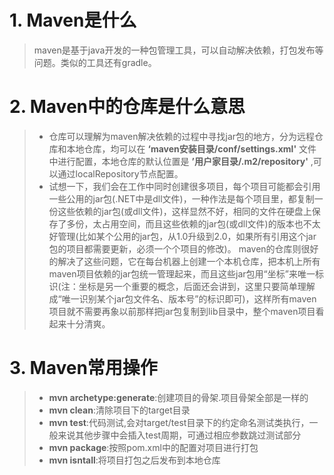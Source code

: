 # 1. Maven是什么

>maven是基于java开发的一种包管理工具，可以自动解决依赖，打包发布等问题。类似的工具还有gradle。

# 2. Maven中的仓库是什么意思

>- 仓库可以理解为maven解决依赖的过程中寻找jar包的地方，分为远程仓库和本地仓库，均可以在 **‘maven安装目录/conf/settings.xml'** 文件中进行配置，本地仓库的默认位置是 **’用户家目录/.m2/repository'** ,可以通过localRepository节点配置。
>- 试想一下，我们会在工作中同时创建很多项目，每个项目可能都会引用一些公用的jar包(.NET中是dll文件)，一种作法是每个项目里，都复制一份这些依赖的jar包(或dll文件)，这样显然不好，相同的文件在硬盘上保存了多份，太占用空间，而且这些依赖的jar包(或dll文件)的版本也不太好管理(比如某个公用的jar包，从1.0升级到2.0，如果所有引用这个jar包的项目都需要更新，必须一个个项目的修改)。
maven的仓库则很好的解决了这些问题，它在每台机器上创建一个本机仓库，把本机上所有maven项目依赖的jar包统一管理起来，而且这些jar包用“坐标”来唯一标识(注：坐标是另一个重要的概念，后面还会讲到，这里只要简单理解成“唯一识别某个jar包文件名、版本号”的标识即可)，这样所有maven项目就不需要再象以前那样把jar包复制到lib目录中，整个maven项目看起来十分清爽。

# 3. Maven常用操作

>- **mvn archetype:generate**:创建项目的骨架.项目骨架全部是一样的
>- **mvn clean**:清除项目下的target目录
>- **mvn test**:代码测试,会对target/test目录下的约定命名测试类执行，一般来说其他步骤中会插入test周期，可通过相应参数跳过测试部分
>- **mvn package**:按照pom.xml中的配置对项目进行打包
>- **mvn isntall**:将项目打包之后发布到本地仓库
